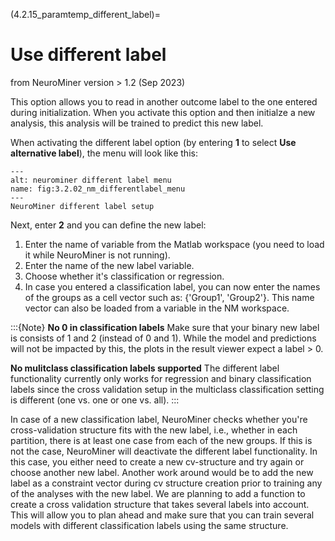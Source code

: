 (4.2.15_paramtemp_different_label)=
# Use different label 
from NeuroMiner version > 1.2 (Sep 2023)

This option allows you to read in another outcome label to the one entered during initialization. When you activate this option and then initialze a new analysis, this analysis will be trained to predict this new label. 


When activating the different label option (by entering **1** to select **Use alternative label**), the menu will look like this: 

```{figure} Images/NM_differentlabel_menu.png
---
alt: neurominer different label menu
name: fig:3.2.02_nm_differentlabel_menu
---
NeuroMiner different label setup
```

Next, enter **2** and you can define the new label: 
1. Enter the name of variable from the Matlab workspace (you need to load it while NeuroMiner is not running). 
2. Enter the name of the new label variable.  
3. Choose whether it's classification or regression. 
4. In case you entered a classification label, you can now enter the names of the groups as a cell vector such as: {'Group1', 'Group2'}. This name vector can also be loaded from a variable in the NM workspace. 

:::{Note}
**No 0 in classification labels**
Make sure that your binary new label is consists of 1 and 2 (instead of 0 and 1). While the model and predictions will not be impacted by this, the plots in the result viewer expect a label > 0. 

**No mulitclass classification labels supported**
The different label functionality currently only works for regression and binary classification labels since the cross validation setup in the multiclass classification setting is different (one vs. one or one vs. all). 
:::


In case of a new classification label, NeuroMiner checks whether you're cross-validation structure fits with the new label, i.e., whether in each partition, there is at least one case from each of the new groups. If this is not the case, NeuroMiner will deactivate the different label functionality. In this case, you either need to create a new cv-structure and try again or choose another new label. Another work around would be to add the new label as a constraint vector during cv structure creation prior to training any of the analyses with the new label. We are planning to add a function to create a cross validation structure that takes several labels into account. This will allow you to plan ahead and make sure that you can train several models with different classification labels using the same structure. 


